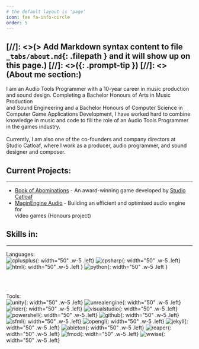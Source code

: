 ```yaml
---
# the default layout is 'page'
icon: fas fa-info-circle
order: 5
--- 
```

[//]: <>(> Add Markdown syntax content to file `_tabs/about.md`{: .filepath } and it will show up on this page.)
[//]: <>({: .prompt-tip })
[//]: <>(About me section:)
---
I am an Audio Tools Programmer with a 10-year career in music production <br>and sound design. Completing a Bachelor Honours of Arts in Music Production <br>and Sound Engineering and a Bachelor Honours of Computer Science in <br>Computer Game Applications Development, I have worked hard to combine <br>knowledge in music and code to fill the role of an Audio Tools Programmer <br>in the games industry.<br><br>Currently, I am also one of the co-founders and company directors at <br>Studio Catloaf, where I work as a producer, audio programmer, and sound <br>designer and composer.

## Current Projects:
---
- [Book of Abominations](https://www.eurogamer.net/uncovering-the-eldritch-horror-monster-collecting-rpg-book-of-abominations) - An award-winning game developed by [Studio Catloaf](https://x.com/StudioCatloaf)
- [MaginEngine Audio](https://github.com/JanHuss/maginEngineAudio) - Building an efficient and optimised audio engine for <br>video games (Honours project) 

<!-- markdownlint-restore -->
## Skills in:
---
Languages:<br>
    ![cplusplus](/assets/img/logos/cplusplus.png){: width="50" .w-5 .left}
    ![cpsharp](/assets/img/logos/csharp.png){: width="50" .w-5 .left}
    ![html](/assets/img/logos/html.png){: width="50" .w-5 .left }
    ![python](/assets/img/logos/python.png){: width="50" .w-5 .left }

<br><br>

Tools:<br>
    ![unity](/assets/img/logos/unity.png){: width="50" .w-5 .left}
    ![unrealengine](/assets/img/logos/unrealengine.png){: width="50" .w-5 .left}
    ![rider](/assets/img/logos/rider.png){: width="50" .w-5 .left}
    ![visualstudio](/assets/img/logos/visualstudio.png){: width="50" .w-5 .left}
    ![powershell](/assets/img/logos/powershell.png){: width="50" .w-5 .left}
    ![github](/assets/img/logos/github.png){: width="50" .w-5 .left}
    ![sfml](/assets/img/logos/sfml-icon-big.png){: width="50" .w-5 .left}
    ![opengl](/assets/img/logos/opengl.png){: width="50" .w-5 .left}
    ![jekyll](/assets/img/logos/jekyll.png){: width="50" .w-5 .left}
    ![ableton](/assets/img/logos/ableton.png){: width="50" .w-5 .left}
    ![reaper](/assets/img/logos/reaper.png){: width="50" .w-5 .left}
    ![fmod](/assets/img/logos/fmod.png){: width="50" .w-5 .left}
    ![wwise](/assets/img/logos/wwise.png){: width="50" .w-5 .left}
